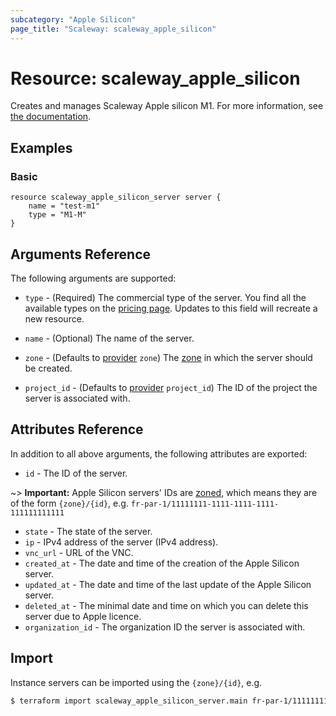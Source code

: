 ```yaml
---
subcategory: "Apple Silicon"
page_title: "Scaleway: scaleway_apple_silicon"
---
```


# Resource: scaleway_apple_silicon

Creates and manages Scaleway Apple silicon M1. For more information,
see [the documentation](https://www.scaleway.com/en/docs/compute/apple-silicon/concepts).

## Examples

### Basic

```hcl
resource scaleway_apple_silicon_server server {
    name = "test-m1"
    type = "M1-M"
}
```

## Arguments Reference

The following arguments are supported:

- `type` - (Required) The commercial type of the server. You find all the available types on
  the [pricing page](https://www.scaleway.com/en/pricing/#apple-silicon). Updates to this field will recreate a new
  resource.

- `name` - (Optional) The name of the server.

- `zone` - (Defaults to [provider](../index.md#zone) `zone`) The [zone](../guides/regions_and_zones.md#zones) in which
  the server should be created.

- `project_id` - (Defaults to [provider](../index.md#project_id) `project_id`) The ID of the project the server is
  associated with.

## Attributes Reference

In addition to all above arguments, the following attributes are exported:

- `id` - The ID of the server.

~> **Important:** Apple Silicon servers' IDs are [zoned](../guides/regions_and_zones.md#resource-ids), which means they are of the form `{zone}/{id}`, e.g. `fr-par-1/11111111-1111-1111-1111-111111111111`

- `state` - The state of the server.
- `ip` - IPv4 address of the server (IPv4 address).
- `vnc_url` - URL of the VNC.
- `created_at` - The date and time of the creation of the Apple Silicon server.
- `updated_at` - The date and time of the last update of the Apple Silicon server.
- `deleted_at` - The minimal date and time on which you can delete this server due to Apple licence.
- `organization_id` - The organization ID the server is associated with.

## Import

Instance servers can be imported using the `{zone}/{id}`, e.g.

```bash
$ terraform import scaleway_apple_silicon_server.main fr-par-1/11111111-1111-1111-1111-111111111111
```
